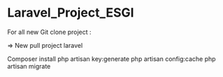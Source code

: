 # Laravel_Project_ESGI

For all new Git clone project : 

=> New pull project laravel 

Composer install
php artisan key:generate
php artisan config:cache
php artisan migrate
